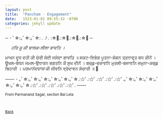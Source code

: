 ```yaml
---
layout: post
title:  "Pancham - Engagement"
date:   1523-01-01 09:55:32 -0700
categories: jekyll update
---
```


─ ･ ﾟ☆:｡ﾟ☆:｡ﾟ☆: *.☽ .* :☆ﾟ.:☆ﾟ.:☆ﾟ.:☆ﾟ ─

&nbsp;&nbsp;&nbsp;&nbsp;<em>
ਹਰਿ ਜੂ ਕੀ ਬਾਲਕ-ਲੀਲਾ ਭਾਵਤਿ ।</em>
<br>

ਮਾਖਨ ਦੂਧ ਦਹੀ ਕੀ ਚੋਰੀ ਸੋਈ ਜਸੋਦਾ ਗਾਵਤਿ ॥
ਸਕਟ-ਵਿਭੰਗ ਪੂਤਨਾ-ਸੋਸ਼ਨ ਤ੍ਰਨਾਵਰ੍ਤ ਬਧ ਕੀਨੋਂ ।
ਊਖਲ-ਬੰਧਨ ਜਮਲ-ਉਧਾਰਨ ਭਗਤਨਿ ਕੌਂ ਸੁਖ ਦੀਨੋਂ ।
ਬਚ੍ਛ-ਚਰਾਵਨਿ ਮੁਰਲੀ-ਬਜਾਵਨਿ ਜਮੁਨਾ-ਕਚ੍ਛ ਬਿਹਾਰੀ ।
<em>ਪਰਮਾਨੰਦਦਾਸ</em> ਕੀ ਜੀਵਨਿ ਵ੍ਰੰਦਾਵਨ ਸੰਚਾਰੀ ॥



─── ･ ｡ﾟ☆:｡ﾟ☆:｡ﾟ☆:｡ﾟ☆:｡ﾟ☆:｡ﾟ☆.:☆ﾟ.:☆ﾟ.:☆ﾟ.:☆ﾟ.:☆ﾟ.｡ﾟ☆:｡ﾟ☆:｡ﾟ☆:｡ﾟ☆:｡ﾟ☆:｡ﾟ☆.:☆ﾟ.:☆ﾟ.:☆ﾟ.:☆ﾟ.:☆ﾟ. ───
<br>
<small>
<br>
From Parmanand Sagar, section Bal Lela
<br>
<br>
<br>

[Back][back]

[back]: /Gurbani-of-Bhagat-Parmanand-Ji/
